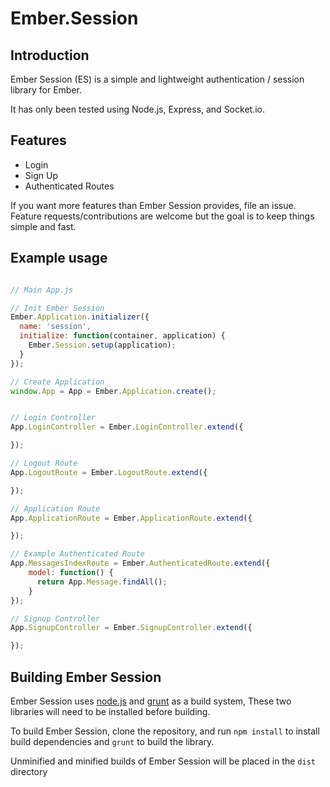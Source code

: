 # Ember.Session

## Introduction

Ember Session (ES) is a simple and lightweight authentication / session library for Ember. 

It has only been tested using Node.js, Express, and Socket.io.

## Features

- Login
- Sign Up
- Authenticated Routes

If you want more features than Ember Session provides, file an issue. Feature requests/contributions are welcome but the goal is to keep things simple and fast.

## Example usage

```javascript

// Main App.js

// Init Ember Session
Ember.Application.initializer({
  name: 'session',
  initialize: function(container, application) {
    Ember.Session.setup(application);
  }
});

// Create Application
window.App = App = Ember.Application.create();


// Login Controller
App.LoginController = Ember.LoginController.extend({

});

// Logout Route
App.LogoutRoute = Ember.LogoutRoute.extend({

});

// Application Route
App.ApplicationRoute = Ember.ApplicationRoute.extend({

});

// Example Authenticated Route
App.MessagesIndexRoute = Ember.AuthenticatedRoute.extend({
    model: function() {
      return App.Message.findAll();
    }
});

// Signup Controller
App.SignupController = Ember.SignupController.extend({

});


```

## Building Ember Session
Ember Session uses [node.js](http://nodejs.org/) and [grunt](http://gruntjs.com/) as a build system,
These two libraries will need to be installed before building.

To build Ember Session, clone the repository, and run `npm install` to install build dependencies
and `grunt` to build the library.

Unminified and minified builds of Ember Session will be placed in the `dist` directory
